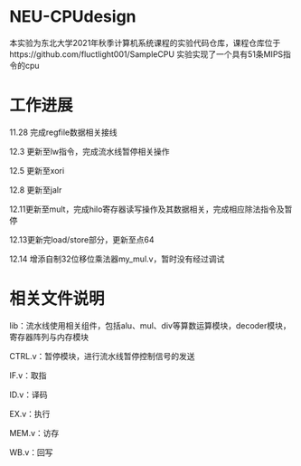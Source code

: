 # NEU-CPUdesign
本实验为东北大学2021年秋季计算机系统课程的实验代码仓库，课程仓库位于https://github.com/fluctlight001/SampleCPU
实验实现了一个具有51条MIPS指令的cpu
# 工作进展
11.28 完成regfile数据相关接线

12.3 更新至lw指令，完成流水线暂停相关操作

12.5 更新至xori

12.8 更新至jalr

12.11更新至mult，完成hilo寄存器读写操作及其数据相关，完成相应除法指令及暂停

12.13更新完load/store部分，更新至点64

12.14 增添自制32位移位乘法器my_mul.v，暂时没有经过调试

# 相关文件说明
lib：流水线使用相关组件，包括alu、mul、div等算数运算模块，decoder模块，寄存器阵列与内存模块

CTRL.v：暂停模块，进行流水线暂停控制信号的发送

IF.v：取指

ID.v：译码

EX.v：执行

MEM.v：访存

WB.v：回写
